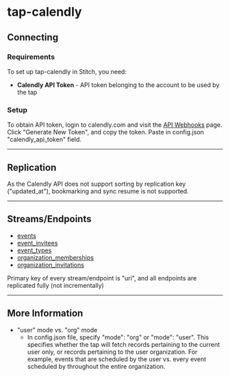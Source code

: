 # tap-calendly

## Connecting

### Requirements

To set up tap-calendly in Stitch, you need:


-  **Calendly API Token** - API token belonging to the account to be used by the tap

### Setup

To obtain API token, login to calendly.com and visit the [API Webhooks](https://calendly.com/integrations/api_webhooks) page. Click "Generate New Token", and copy the token. Paste in config.json "calendly_api_token" field.

---

## Replication

As the Calendly API does not support sorting by replication key ("updated_at"), bookmarking and sync resume is not supported.

---

##  Streams/Endpoints

- [events](https://calendly.stoplight.io/docs/api-docs/reference/calendly-api/openapi.yaml/paths/~1scheduled_events/get)
- [event_invitees](https://calendly.stoplight.io/docs/api-docs/reference/calendly-api/openapi.yaml/paths/~1scheduled_events~1%7Buuid%7D~1invitees/get)
- [event_types](https://calendly.stoplight.io/docs/api-docs/reference/calendly-api/openapi.yaml/paths/~1event_types/get)
- [organization_memberships](https://calendly.stoplight.io/docs/api-docs/reference/calendly-api/openapi.yaml/paths/~1organization_memberships/get)
- [organization_invitations](https://calendly.stoplight.io/docs/api-docs/reference/calendly-api/openapi.yaml/paths/~1organizations~1%7Buuid%7D~1invitations/get)

Primary key of every stream/endpoint is "uri", and all endpoints are replicated fully (not incrementally)

---

## More Information
- "user" mode vs. "org" mode
  - In config.json file, specify "mode": "org" or "mode": "user".  This specifies whether the tap will fetch records pertaining to the current user only, or records pertaining to the user organization. For example, events that are scheduled by the user vs. every event scheduled by throughout the entire organization.
